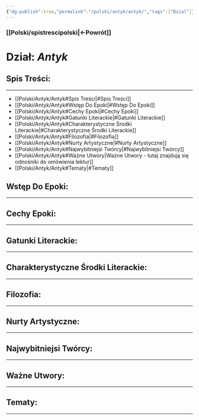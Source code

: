```yaml
---
{"dg-publish":true,"permalink":"/polski/antyk/antyk/","tags":["Dzial"]}
---
```


### [[Polski/spistrescipolski\|←Powrót]]
# **Dział:** *Antyk*

## Spis Treści:
---
- [[Polski/Antyk/Antyk#Spis Treści\|#Spis Treści]]
- [[Polski/Antyk/Antyk#Wstęp Do Epoki\|#Wstęp Do Epoki]]
- [[Polski/Antyk/Antyk#Cechy Epoki\|#Cechy Epoki]]
- [[Polski/Antyk/Antyk#Gatunki Literackie\|#Gatunki Literackie]]
- [[Polski/Antyk/Antyk#Charakterystyczne Środki Literackie\|#Charakterystyczne Środki Literackie]]
- [[Polski/Antyk/Antyk#Filozofia\|#Filozofia]]
- [[Polski/Antyk/Antyk#Nurty Artystyczne\|#Nurty Artystyczne]]
- [[Polski/Antyk/Antyk#Najwybitniejsi Twórcy\|#Najwybitniejsi Twórcy]]
- [[Polski/Antyk/Antyk#Ważne Utwory\|Ważne Utwory - tutaj znajdują się odnośniki do omówienia lektur]]
- [[Polski/Antyk/Antyk#Tematy\|#Tematy]]
## Wstęp Do Epoki:
---

## Cechy Epoki:
---

## Gatunki Literackie:
---

## Charakterystyczne Środki Literackie:
---

## Filozofia:
---

## Nurty Artystyczne:
---

## Najwybitniejsi Twórcy:
---

## Ważne Utwory:
---

## Tematy:
---

